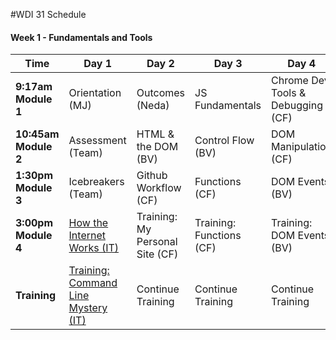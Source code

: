 #WDI 31 Schedule

#### Week 1 - Fundamentals and Tools

 Time | Day 1 |  Day 2 | Day 3| Day 4 | Day 5|
----- | ----- | ------ | ---- | ----- | ---- |
 **9:17am Module 1** | Orientation (MJ) |  Outcomes (Neda) | JS Fundamentals | Chrome Dev Tools & Debugging (CF) | Review: Questions in a Hat (IT)  
 **10:45am Module 2** | Assessment (Team) | HTML & the DOM (BV) | Control Flow (BV) | DOM Manipulation (CF) | Self-Assessment (Team)  
 **1:30pm Module 3** | Icebreakers (Team) |  Github Workflow (CF) | Functions (CF) | DOM Events (BV) | Intro Tic Tac Toe (Team)
**3:00pm Module 4** | [How the Internet Works (IT)][1D] | Training: My Personal Site (CF) | Training: Functions (CF) | Training: DOM Events (BV) | Training: Tic-Tac-Toe (Team)       
**Training** | [Training: Command Line Mystery (IT)][1E] | Continue Training | Continue Training  | Continue Training |  Continue Training


[1A]: # "..."
[1B]: # "..."
[1C]: # "..."
[1D]: https://github.com/sf-wdi-31/how-the-internet-works "How the Internet Works"
[1E]: # "Command Line Mystery"

[2A]: # "..."
[2B]: # "..."
[2C]: # "..."
[2D]: # "..."

[3A]: # "..."
[3B]: # "..."
[3C]: # "..."
[3D]: # "..."

[4A]: # "..."
[4B]: # "..."
[4C]: # "..."
[4D]: # "..."

[5A]: # "..."
[5B]: # "..."
[5C]: # "..."
[5D]: # "..."
